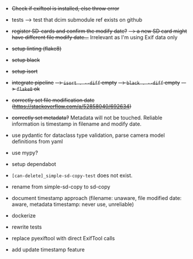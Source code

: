 * ~~Check if exiftool is installed, else throw error~~
* tests
  --> test that dcim submodule ref exists on github
* ~~register SD-cards and confirm the modify date?~~
  ~~--> a new SD card might have different file modify date...~~ Irrelevant as I'm using Exif data only
* ~~setup linting (flake8)~~
* ~~setup black~~
* ~~setup isort~~
* ~~integrate pipeline~~
  ~~--> `isort . --diff` empty~~
  ~~--> `black . --diff` empty~~
  ~~--> `flake8` ok~~   
* ~~correctly set file modification date (https://stackoverflow.com/a/52858040/692634)~~
* ~~correctly set metadata?~~ Metadata will not be touched. Reliable information is timestamp in filename and modify date.
* use pydantic for dataclass type validation, parse camera model definitions from yaml
* use mypy?
* setup dependabot
* `[can-delete]_simple-sd-copy-test` does not exist.


* rename from simple-sd-copy to sd-copy
* document timestamp approach (filename: unaware, file modified date: aware, metadata timestamp: never use, unreliable) 
* dockerize
* rewrite tests
* replace pyexiftool with direct ExifTool calls
* add update timestamp feature